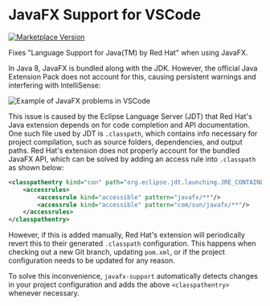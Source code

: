 # JavaFX Support for VSCode

[![Marketplace Version](https://vsmarketplacebadge.apphb.com/version/shrey150.javafx-support.svg)](https://marketplace.visualstudio.com/items?itemName=shrey150.javafx-support)

Fixes "Language Support for Java(TM) by Red Hat" when using JavaFX.

In Java 8, JavaFX is bundled along with the JDK. However, the official Java Extension Pack does not account for this, causing persistent warnings and interfering with IntelliSense:

![Example of JavaFX problems in VSCode](https://i.imgur.com/BNhZ6gl.png)

This issue is caused by the Eclipse Language Server (JDT) that Red Hat's Java extension depends on for code completion and API documentation. One such file used by JDT is `.classpath`, which contains info necessary for project compilation, such as source folders, dependencies, and output paths. Red Hat's extension does not properly account for the bundled JavaFX API, which can be solved by adding an access rule into `.classpath` as shown below:

```xml
<classpathentry kind="con" path="org.eclipse.jdt.launching.JRE_CONTAINER/org.eclipse.jdt.internal.debug.ui.launcher.StandardVMType/JavaSE-1.8/">
    <accessrules>
        <accessrule kind="accessible" pattern="javafx/**"/>
        <accessrule kind="accessible" pattern="com/sun/javafx/**"/>
    </accessrules>
</classpathentry>
```

However, if this is added manually, Red Hat's extension will periodically revert this to their generated `.classpath` configuration. This happens when checking out a new Git branch, updating `pom.xml`, or if the project configuration needs to be updated for any reason.

To solve this inconvenience, `javafx-support` automatically detects changes in your project configuration and adds the above `<classpathentry>` whenever necessary.
